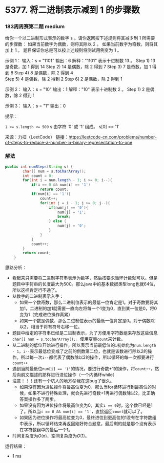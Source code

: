 # 5377. 将二进制表示减到 1 的步骤数

### 183周周赛第二题 medium
给你一个以二进制形式表示的数字 s 。请你返回按下述规则将其减少到 1 所需要的步骤数：
如果当前数字为偶数，则将其除以 2 。
如果当前数字为奇数，则将其加上 1 。
题目保证你总是可以按上述规则将测试用例变为 1 。

示例 1：
输入：s = "1101"
输出：6
解释："1101" 表示十进制数 13 。
Step 1) 13 是奇数，加 1 得到 14 
Step 2) 14 是偶数，除 2 得到 7
Step 3) 7  是奇数，加 1 得到 8
Step 4) 8  是偶数，除 2 得到 4  
Step 5) 4  是偶数，除 2 得到 2 
Step 6) 2  是偶数，除 2 得到 1  

示例 2：
输入：s = "10"
输出：1
解释："10" 表示十进制数 2 。
Step 1) 2 是偶数，除 2 得到 1 

示例 3：
输入：s = "1"
输出：0

提示：

`1 <= s.length <= 500`
s 由字符 '0' 或 '1' 组成。
s[0] == '1'

来源：力扣（LeetCode）
[链接](https://leetcode-cn.com/problems/number-of-steps-to-reduce-a-number-in-binary-representation-to-one)：https://leetcode-cn.com/problems/number-of-steps-to-reduce-a-number-in-binary-representation-to-one

### 解法

```java
public int numSteps(String s) {
        char[] num = s.toCharArray();
        int count = 0;
        for(int i = num.length - 1; i >= 0; i--){
            if(i == 0 && num[i] == '1')
                return count;
            if(num[i] == '1'){
                count++;
                for(int j = i - 1; j >= 0; j--){
                    if(num[j] == '0'){
                        num[j] = '1';
                        break;
                    } else {
                        num[j] = '0';
                    }
                }
            }
            count++;
        }
        return count;
    }
```

思路分析：

* 看起来只需要将二进制字符串表示为数字，然后按要求循环计数就可以。但是题目中字符串的长度最大为500。那么java中的基本数据类型long也就64位，所以这样肯定行不通了。
* 从数字的二进制表示入手：
    * 如果一个数奇数，那么二进制位表示的最低一位肯定是1。对于奇数要将其加1，二进制的加1就需要一直向左将每一个1变为0，直到某一位是0，将0变为1（完成进位操作真累）
    * 如果一个数是偶数，那么二进制位表示的最低一位肯定是0。对于偶数除以2，相当于将有符号右移一位。
* 题目中给定的字符串已经是二进制表示，为了方便用字符数组来存放这些信息`char[] num = s.toCharArray();`，使用变量`count`来计数。
* 从二进制的低位开始进行操作，所以表示当前最低位的`i`初始化为`num.length - 1`，`i--`表示最低位变成了之前的倒数第二位，也就是该数进行除以2的操作。所以每一次`i--`都代表了偶数除以2的操作，所以循环的每一次都要进行`count++`
* 遇到当前最低位`num[i] == '1'`的情况，要进行奇数+1的操作，将`count++`，然后向前文描述的那样进行进位操作（一个内循环while）
* 注意！！！还有一个坑人的地方😡我在这bug了很久。
    * 如果没有因为进位操作将最高位变为0，那么当for循环进行到最高位的时候，如果不进行特殊处理，就会先进行奇数+1再进行偶数除以2，比正确答案操作多了两步。
    * 如果没有因为进位操作将最高位变为0，其实`i == 0`时，这个数已经是1了。所以当`i == 0 && num[i] == '1'`，直接返回`count`就可以了。
    * 如果因为进位操作将最高位变为0，最终进位到更高位的1没有在字符数组中表示，所以循环结束再返回刚好符合题意，最后剩的就是那个没有表示在字符数组中的最后一个1。
* 时间复杂度为$O(n)$，空间复杂度为$O(1)$。

运行结果：

* 1 ms